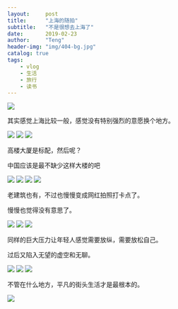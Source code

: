 ```yaml
---
layout:     post
title:      "上海的随拍"
subtitle:   "不是很想去上海了"
date:       2019-02-23
author:     "Teng"
header-img: "img/404-bg.jpg"
catalog: true
tags:
    - vlog
    - 生活
    - 旅行
    - 读书
---
```


![](http://images.tengblog.cn/2019-02-24-IMG_8922.JPG)

其实感觉上海比较一般，感觉没有特别强烈的意愿换个地方。

![](http://images.tengblog.cn/2019-02-24-IMG_8833.JPG)
![](http://images.tengblog.cn/2019-02-24-IMG_8834.JPG)
![](http://images.tengblog.cn/2019-02-24-IMG_8919.JPG)

高楼大厦是标配，然后呢？

中国应该是最不缺少这样大楼的吧

![](http://images.tengblog.cn/2019-02-24-IMG_8913.JPG)
![](http://images.tengblog.cn/2019-02-24-IMG_8917.JPG)
![](http://images.tengblog.cn/2019-02-24-IMG_8915.JPG)
![](http://images.tengblog.cn/2019-02-24-IMG_8975.JPG)

老建筑也有，不过也慢慢变成网红拍照打卡点了。

慢慢也觉得没有意思了。

![](http://images.tengblog.cn/2019-02-24-IMG_8859.JPG)
![](http://images.tengblog.cn/2019-02-24-IMG_8861.JPG)
![](http://images.tengblog.cn/2019-02-24-IMG_8862.JPG)

同样的巨大压力让年轻人感觉需要放纵，需要放松自己。

过后又陷入无望的虚空和无聊。

![](http://images.tengblog.cn/2019-02-24-IMG_8838.JPG)
![](http://images.tengblog.cn/2019-02-24-IMG_8837.JPG)
![](http://images.tengblog.cn/2019-02-24-IMG_8836.JPG)

不管在什么地方，平凡的街头生活才是最根本的。

![](http://images.tengblog.cn/2019-02-24-IMG_8918.JPG)
